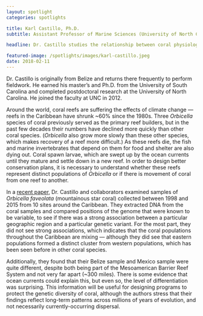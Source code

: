 ```yaml
---
layout: spotlight
categories: spotlights

title: Karl Castillo, Ph.D.
subtitle: Assistant Professor of Marine Sciences (University of North Carolina at Chapel Hill

headline: Dr. Castillo studies the relationship between coral physiology and the physical environment, comparing samples collected in Belize to those grown in the lab.

featured-image: /spotlights/images/karl-castillo.jpeg
date: 2018-02-11
---
```


Dr. Castillo is originally from Belize and returns there frequently to perform fieldwork. He earned his master’s and Ph.D. from the University of South Carolina and completed postdoctoral research at the University of North Carolina. He joined the faculty at UNC in 2012.

Around the world, coral reefs are suffering the effects of climate change — reefs in the Caribbean have shrunk ~60% since the 1980s. Three <i>Orbicella</i> species of coral previously served as the primary reef builders, but in the past few decades their numbers have declined more quickly than other coral species. (<i>Orbicella</i> also grow more slowly than these other species, which makes recovery of a reef more difficult.) As these reefs die, the fish and marine invertebrates that depend on them for food and shelter are also dying out. Coral spawn larvae, which are swept up by the ocean currents until they mature and settle down in a new reef. In order to design better conservation plans, it is necessary to understand whether these reefs represent distinct populations of <i>Orbicella</i> or if there is movement of coral from one reef to another.

In a <a class="light-bg" href="https://doi.org/10.1002/ece3.3448" target="_blank" rel="noopener noreferrer">recent paper</a>, Dr. Castillo and collaborators examined samples of <i>Orbicella faveolata</i> (mountainous star coral) collected between 1998 and 2015 from 10 sites around the Caribbean. They extracted DNA from the coral samples and compared positions of the genome that were known to be variable, to see if there was a strong association between a particular geographic region and a particular genetic variant. For the most part, they did not see strong associations, which indicates that the coral populations throughout the Caribbean are mixing — although they did see that eastern populations formed a distinct cluster from western populations, which has been seen before in other coral species.

Additionally, they found that their Belize sample and Mexico sample were quite different, despite both being part of the Mesoamerican Barrier Reef System and not very far apart (~300 miles). There is some evidence that ocean currents could explain this, but even so, the level of differentiation was surprising. This information will be useful for designing programs to protect the genetic diversity of coral, although the authors stress that their findings reflect long-term patterns across millions of years of evolution, and not necessarily currently-occurring dispersal.